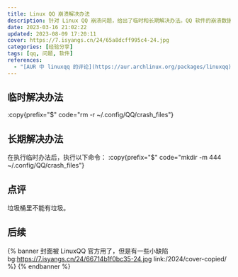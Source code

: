 ```yaml
---
title: Linux QQ 崩溃解决办法
description: 针对 Linux QQ 崩溃问题，给出了临时和长期解决办法。QQ 软件的崩溃数据会影响其正常运行。
date: 2023-03-16 21:02:22
updated: 2023-08-09 17:20:11
cover: https://7.isyangs.cn/24/65a8dcff995c4-24.jpg
categories: [经验分享]
tags: [qq, 问题, 软件]
references:
  - "[AUR 中 linuxqq 的评论](https://aur.archlinux.org/packages/linuxqq)"
---
```


## 临时解决办法

:copy{prefix="$" code="rm -r ~/.config/QQ/crash_files"}

## 长期解决办法

在执行临时办法后，执行以下命令：
:copy{prefix="$" code="mkdir -m 444 ~/.config/QQ/crash_files"}

## 点评

垃圾桶里不能有垃圾。

## 后续

{% banner 封面被 LinuxQQ 官方用了，但是有一些小缺陷
   bg:https://7.isyangs.cn/24/66714b1f0bc35-24.jpg
   link:/2024/cover-copied/
 %}
{% endbanner %}
